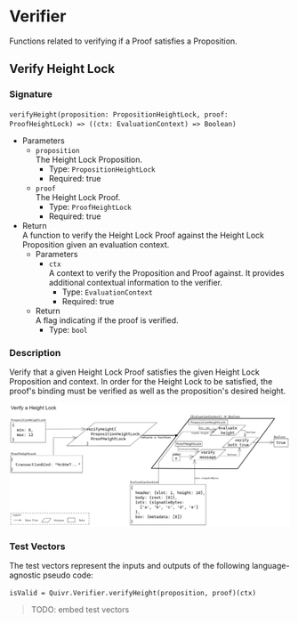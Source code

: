 # Verifier 

Functions related to verifying if a Proof satisfies a Proposition.

## Verify Height Lock

### Signature

` verifyHeight(proposition: PropositionHeightLock, proof: ProofHeightLock) => ((ctx: EvaluationContext) => Boolean) `

* Parameters
  * `proposition`  
  The Height Lock Proposition.
    * Type: `PropositionHeightLock`
    * Required: true
  * `proof`  
  The Height Lock Proof.
    * Type: `ProofHeightLock`
    * Required: true
* Return  
A function to verify the Height Lock Proof against the Height Lock Proposition given an evaluation context.
  * Parameters
    * `ctx`  
    A context to verify the Proposition and Proof against. It provides additional contextual information to the verifier.
      * Type: `EvaluationContext`
      * Required: true
  * Return  
  A flag indicating if the proof is verified.
    * Type: `bool`

### Description

Verify that a given Height Lock Proof satisfies the given Height Lock Proposition and context. In order for the Height Lock to be satisfied, the proof's binding must be verified as well as the proposition's desired height.

![diagram](./assets/Verifier_verifyHeight.png)

### Test Vectors

The test vectors represent the inputs and outputs of the following language-agnostic pseudo code:

` isValid = Quivr.Verifier.verifyHeight(proposition, proof)(ctx) `

> TODO: embed test vectors